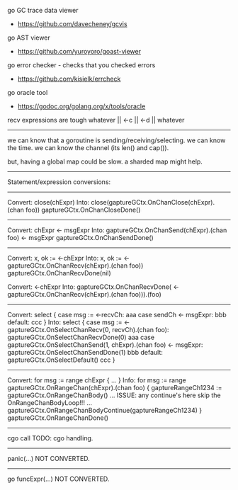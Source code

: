 go GC trace data viewer
- https://github.com/davecheney/gcvis

go AST viewer
- https://github.com/yuroyoro/goast-viewer

go error checker - checks that you checked errors
- https://github.com/kisielk/errcheck

go oracle tool
- https://godoc.org/golang.org/x/tools/oracle

recv expressions are tough
 whatever || <-c || <-d || whatever

------------------------------------------------------------
we can know that a goroutine is sending/receiving/selecting.
we can know the time.
we can know the channel (its len() and cap()).

but, having a global map could be slow.
a sharded map might help.

------------------------------------------------------------
Statement/expression conversions:

  ------------------------------------------
  Convert:
	close(chExpr)
  Into:
	close(gaptureGCtx.OnChanClose(chExpr).(chan foo))
	gaptureGCtx.OnChanCloseDone()

  ------------------------------------------
  Convert:
    chExpr <- msgExpr
  Into:
    gaptureGCtx.OnChanSend(chExpr).(chan foo) <- msgExpr
    gaptureGCtx.OnChanSendDone()

  ------------------------------------------
  Convert:
    x, ok := <-chExpr
  Into:
    x, ok := <-gaptureGCtx.OnChanRecv(chExpr).(chan foo))
    gaptureGCtx.OnChanRecvDone(nil)

  Convert:
    <-chExpr
  Into:
    gaptureGCtx.OnChanRecvDone(
      <-gaptureGCtx.OnChanRecv(chExpr).(chan foo))).(foo)

  ------------------------------------------
  Convert:
    select {
    case msg := <-recvCh:
      aaa
    case sendCh <- msgExpr:
      bbb
    default:
      ccc
    }
  Into:
    select {
    case msg := <-gaptureGCtx.OnSelectChanRecv(0, recvCh).(chan foo):
      gaptureGCtx.OnSelectChanRecvDone(0)
      aaa
    case gaptureGCtx.OnSelectChanSend(1, chExpr).(chan foo) <- msgExpr:
      gaptureGCtx.OnSelectChanSendDone(1)
      bbb
    default:
      gaptureGCtx.OnSelectDefault()
      ccc
    }

  ------------------------------------------
  Convert:
    for msg := range chExpr { ... }
  Info:
    for msg := range gaptureGCtx.OnRangeChan(chExpr).(chan foo) {
      gaptureRangeCh1234 := gaptureGCtx.OnRangeChanBody()
      ...
      ISSUE: any continue's here skip the OnRangeChanBodyLoop!!!
      ...
      gaptureGCtx.OnRangeChanBodyContinue(gaptureRangeCh1234)
    }
    gaptureGCtx.OnRangeChanDone()

  ------------------------------------------
  cgo call
    TODO: cgo handling.

  ------------------------------------------
  panic(...)
    NOT CONVERTED.

  ------------------------------------------
  go funcExpr(...)
    NOT CONVERTED.

